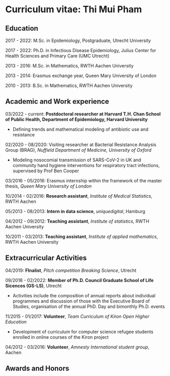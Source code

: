 # Curriculum vitae: Thi Mui Pham 

## Education
2017 - 2022: M.Sc. in Epidemiology, Postgraduate, Utrecht University

2017 - 2022: Ph.D. in Infectious Disease Epidemiology, Julius Center for Health Sciences and Primary Care (UMC Utrecht)

2013 - 2016: M.Sc. in Mathematics, RWTH Aachen University

2013 - 2014: Erasmus exchange year, Queen Mary University of London

2010 - 2013: B.Sc. in Mathematics, RWTH Aachen University

## Academic and Work experience 
03/2022 - current: **Postdoctoral researcher at Harvard T.H. Chan School of Public Health, Department of Epidemiology, Harvard University**
- Defining trends and mathematical modeling of antibiotic use and resistance

02/2020 - 08/2020: Visiting researcher at Bacterial Resistance Analysis Group (BRAG), *Nuffield Department of Medicine, University of Oxford*

- Modeling nosocomial transmission of SARS-CoV-2 in UK and community hand hygiene interventions for respiratory tract infections, supervised by Prof Ben Cooper

03/2016 - 05/2016: Erasmus internship within the framework of the master thesis, *Queen Mary University of London*

10/2014 - 02/2016: **Research assistant**, *Institute of Medical Statistics*, RWTH Aachen

05/2013 - 08/2013: **Intern in data science**, *uniquedigital*, Hamburg 

04/2012 - 09/2012: **Teaching assistant**, *Institute of statistics*, RWTH Aachen University

10/2011 - 03/2013: **Teaching assistant**, *Institute of applied mathematics*, RWTH Aachen University

## Extracurricular Activities

04/2019: **FInalist**, *Pitch competition Breaking Science*, Utrecht

09/2018 - 02/2022: **Member of Ph.D. Council Graduate School of Life Sicences (GS-LS)**, Utrecht

- Activities include the composition of annual reports about individual programmes and discussion of those with the Executive Board of Studies, organisation of the annual PhD. Day and bimonthly Ph.D. events

11/2015 - 01/2017: **Volunteer**, *Team Curriculum of Kiron Open Higher Education* 

- Development of curriculum for computer science refugee students enrolled in online courses of the Kiron project

04/2012 - 03/2016: **Volunteer**, *Amnesty International student group*, Aachen

## Awards and Honors









